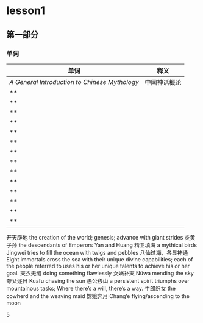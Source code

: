 # lesson1

## 第一部分

### 单词

| 单词 | 释义 |
| ---- | ---- |
|*A General Introduction to Chinese Mythology*|中国神话概论|
|**||
|**||
|**||
|**||
|**||
|**||
|**||
|**||
|**||
|**||
|**||
|**||
|**||
|**||
开天辟地                        the creation of the world; genesis; advance with giant 
                                        strides
炎黄子孙	           the descendants of Emperors Yan and Huang
精卫填海                        a mythical birds Jingwei tries to fill the ocean with
                                        twigs and pebbles
八仙过海，各显神通    Eight immortals cross the sea with their unique divine 
                                        capabilities; each of the people referred to uses his or 
                                        her unique talents to achieve his or her goal.
天衣无缝                        doing something flawlessly
女娲补天                        Nüwa mending the sky 
夸父逐日                        Kuafu chasing the sun
愚公移山                        a persistent spirit triumphs over mountainous tasks; 
                                        Where there’s a will, there’s a way.
牛郎织女                        the cowherd and the weaving maid
嫦娥奔月                        Chang’e flying/ascending to the moon

5